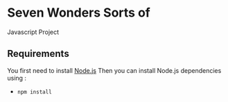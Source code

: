 # Seven Wonders Sorts of
Javascript Project

## Requirements
You first need to install [Node.js](https://nodejs.org/en/download/)
Then you can install Node.js dependencies using :
* `npm install `

